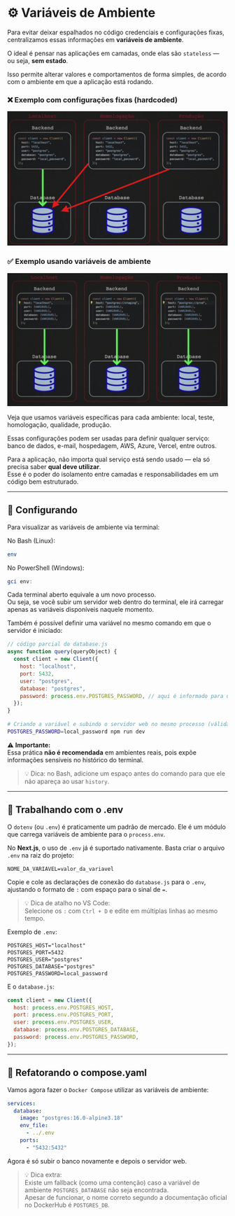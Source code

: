 # ⚙️ Variáveis de Ambiente

Para evitar deixar espalhados no código credenciais e configurações fixas, centralizamos essas informações em **variáveis de ambiente**.

O ideal é pensar nas aplicações em camadas, onde elas são `stateless` — ou seja, **sem estado**.

Isso permite alterar valores e comportamentos de forma simples, de acordo com o ambiente em que a aplicação está rodando.

### ❌ Exemplo com configurações fixas (hardcoded)

![Sem variáveis de ambiente](img/exemplo-sem-variaveis-de-ambiente.png)

### ✅ Exemplo usando variáveis de ambiente

![Com variáveis de ambiente](img/exemplo-com-variaveis-de-ambiente.png)

Veja que usamos variáveis específicas para cada ambiente: local, teste, homologação, qualidade, produção.

Essas configurações podem ser usadas para definir qualquer serviço: banco de dados, e-mail, hospedagem, AWS, Azure, Vercel, entre outros.

Para a aplicação, não importa qual serviço está sendo usado — ela só precisa saber **qual deve utilizar**.  
Esse é o poder do isolamento entre camadas e responsabilidades em um código bem estruturado.

---

## 🔧 Configurando

Para visualizar as variáveis de ambiente via terminal:

No Bash (Linux):

```bash
env
```

No PowerShell (Windows):

```powershell
gci env:
```

Cada terminal aberto equivale a um novo processo.  
Ou seja, se você subir um servidor web dentro do terminal, ele irá carregar apenas as variáveis disponíveis naquele momento.

Também é possível definir uma variável no mesmo comando em que o servidor é iniciado:

```js
// código parcial do database.js
async function query(queryObject) {
  const client = new Client({
    host: "localhost",
    port: 5432,
    user: "postgres",
    database: "postgres",
    password: process.env.POSTGRES_PASSWORD, // aqui é informado para usar a variável carregada no terminal
  });
}
```

```bash
# Criando a variável e subindo o servidor web no mesmo processo (válida apenas para o terminal atual)
POSTGRES_PASSWORD=local_password npm run dev
```

⚠️ **Importante:**  
Essa prática **não é recomendada** em ambientes reais, pois expõe informações sensíveis no histórico do terminal.

> 💡 Dica: no Bash, adicione um espaço antes do comando para que ele não apareça ao usar `history`.

---

## 📁 Trabalhando com o .env

O `dotenv` (ou `.env`) é praticamente um padrão de mercado. Ele é um módulo que carrega variáveis de ambiente para o `process.env`.

No **Next.js**, o uso de `.env` já é suportado nativamente. Basta criar o arquivo `.env` na raiz do projeto:

```env
NOME_DA_VARIAVEL=valor_da_variavel
```

Copie e cole as declarações de conexão do `database.js` para o `.env`, ajustando o formato de `:` com espaço para o sinal de `=`.

> 💡 Dica de atalho no VS Code:  
> Selecione os `:` com `Ctrl + D` e edite em múltiplas linhas ao mesmo tempo.

Exemplo de `.env`:

```env
POSTGRES_HOST="localhost"
POSTGRES_PORT=5432
POSTGRES_USER="postgres"
POSTGRES_DATABASE="postgres"
POSTGRES_PASSWORD=local_password
```

E o `database.js`:

```js
const client = new Client({
  host: process.env.POSTGRES_HOST,
  port: process.env.POSTGRES_PORT,
  user: process.env.POSTGRES_USER,
  database: process.env.POSTGRES_DATABASE,
  password: process.env.POSTGRES_PASSWORD,
});
```

---

## 🐳 Refatorando o compose.yaml

Vamos agora fazer o `Docker Compose` utilizar as variáveis de ambiente:

```yaml
services:
  database:
    image: "postgres:16.0-alpine3.18"
    env_file:
      - ../.env
    ports:
      - "5432:5432"
```

Agora é só subir o banco novamente e depois o servidor web.

> 💡 Dica extra:  
> Existe um fallback (como uma contenção) caso a variável de ambiente `POSTGRES_DATABASE` não seja encontrada.  
> Apesar de funcionar, o nome correto segundo a documentação oficial no DockerHub é `POSTGRES_DB`.
